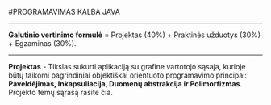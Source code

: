 #PROGRAMAVIMAS KALBA JAVA
___
**Galutinio vertinimo formulė** = Projektas (40%) + Praktinės užduotys (30%) + Egzaminas (30%).
___
**Projektas** - Tikslas sukurti aplikaciją su grafine vartotojo sąsaja, kurioje būtų taikomi pagrindiniai objektiškai orientuoto programavimo principai: 
**Paveldėjimas, Inkapsuliacija, Duomenų abstrakcija ir Polimorfizmas**. Projekto temų sąrašą rasite čia.
